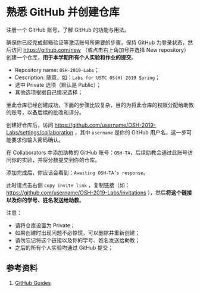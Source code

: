 # 熟悉 GitHub 并创建仓库

注册一个 GitHub 账号，了解 GitHub 的功能与用法。

确保你已经完成邮箱验证等激活账号所需要的步骤，保持 GitHub 为登录状态，然后访问 https://github.com/new （或点击右上角加号并选择 New repository）创建一个仓库，**用于本学期所有个人实验和作业的提交**。

- Repository name: `OSH-2019-Labs`；
- Description: 随意，如：`Labs for USTC OS(H) 2019 Spring`；
- 选中 Private 选项（默认是 Public）；
- 其他选项根据自己情况选择；

至此仓库已经创建成功，下面的步骤比较复杂，目的为将此仓库的权限分配给助教的账号，以备后续的批改和评分。

创建好仓库后，访问  https://github.com/username/OSH-2019-Labs/settings/collaboration ，其中 `username` 是你的 GitHub 用户名，这一步可能要求你输入密码确认。

在 Collaborators 中添加助教的 GitHub 账号：`OSH-TA`，后续助教会通过此账号访问你的实验，并将分数提交到你的仓库。

添加完成后，你应该会看到：`Awaiting OSH-TA’s response`。

此时请点击右侧 `Copy invite link` ，复制链接（如：https://github.com/username/OSH-2019-Labs/invitations ），然后**将这个链接以及你的学号、姓名发送给助教**。



注意：
- 请将仓库设置为 Private；
- 如果创建时出现问题不必惊慌，可以删除并重新创建；
- 请勿忘记将这个链接以及你的学号、姓名发送给助教；
- 之后的所有个人实验均通过 GitHub 提交；

## 参考资料

1. [GitHub Guides](https://guides.github.com)